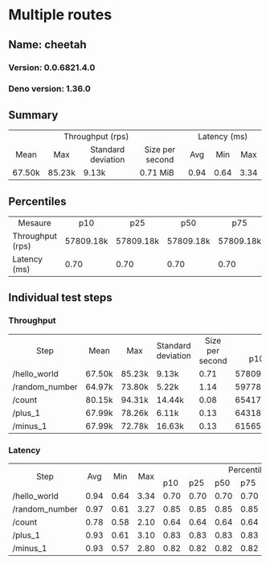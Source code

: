 # Multiple routes
## Name: cheetah 

### Version: 0.0.6821.4.0
### Deno version: 1.36.0

## Summary
<table>
<tr>
    <td align="center" colspan="4">Throughput (rps)</td>
    <td align="center" colspan="3">Latency (ms)</td>
</tr>
<tr>
    <td align="center">Mean</td>
    <td align="center">Max</td>
    <td align="center">Standard deviation</td>
    <td align="center">Size per second</td>
    <td align="center">Avg</td>
    <td align="center">Min</td>
    <td align="center">Max</td>
</tr>
<tr>
    <td>67.50k</td>
    <td>85.23k</td>
    <td>9.13k</td>
    <td>0.71 MiB</td>
    <td>0.94</td>
    <td>0.64</td>
    <td>3.34</td>
</tr>
</table>

## Percentiles

<table>
<tr>
  <td align="center">Mesaure</td>
  <td align="center">p10</td>
  <td align="center">p25</td>
  <td align="center">p50</td>
  <td align="center">p75</td>
  <td align="center">p90</td>
  <td align="center">p95</td>
  <td align="center">p99</td>
</tr>
<tr>
  <td>Throughput (rps)</td>
  <td>57809.18k</td>
  <td>57809.18k</td>
  <td>57809.18k</td>
  <td>57809.18k</td>
  <td>79469.38k</td>
  <td>85231.95k</td>
  <td>85231.95k</td>
</tr>
<tr>
  <td>Latency (ms)</td>
  <td>0.70</td>
  <td>0.70</td>
  <td>0.70</td>
  <td>0.70</td>
  <td>1.10</td>
  <td>1.20</td>
  <td>1.56</td>
</tr>
</table>

## Individual test steps

### Throughput

<table>
<tr>
  <td align="center" rowspan="2">Step</td>
  <td align="center" rowspan="2">Mean</td>
  <td align="center" rowspan="2">Max</td>
  <td align="center" rowspan="2">Standard deviation</td>
  <td align="center" rowspan="2">Size per second</td>
  <td align="center" colspan="7">Percentiles</td>
</tr>
<tr>
  <!-- still Step -->
  <!-- still Mean -->
  <!-- still Max -->
  <!-- still Standard deviation -->
  <!-- still Size per second -->
  <td align="center">p10</td>
  <td align="center">p25</td>
  <td align="center">p50</td>
  <td align="center">p75</td>
  <td align="center">p90</td>
  <td align="center">p95</td>
  <td align="center">p99</td>
</tr>
<tr>
  <td>/hello_world</td>
  <td>67.50k</td>
  <td>85.23k</td>
  <td>9.13k</td>
  <td>0.71</td>
  <td>57809.18k</td>
  <td>57809.18k</td>
  <td>57809.18k</td>
  <td>57809.18k</td>
  <td>79469.38k</td>
  <td>85231.95k</td>
  <td>85231.95k</td>
</tr><tr>
  <td>/random_number</td>
  <td>64.97k</td>
  <td>73.80k</td>
  <td>5.22k</td>
  <td>1.14</td>
  <td>59778.29k</td>
  <td>59778.29k</td>
  <td>59778.29k</td>
  <td>59778.29k</td>
  <td>70263.65k</td>
  <td>73797.05k</td>
  <td>73797.05k</td>
</tr><tr>
  <td>/count</td>
  <td>80.15k</td>
  <td>94.31k</td>
  <td>14.44k</td>
  <td>0.08</td>
  <td>65417.32k</td>
  <td>65417.32k</td>
  <td>65417.32k</td>
  <td>65417.32k</td>
  <td>93384.71k</td>
  <td>94307.77k</td>
  <td>94307.77k</td>
</tr><tr>
  <td>/plus_1</td>
  <td>67.99k</td>
  <td>78.26k</td>
  <td>6.11k</td>
  <td>0.13</td>
  <td>64318.70k</td>
  <td>64318.70k</td>
  <td>64318.70k</td>
  <td>64318.70k</td>
  <td>70882.68k</td>
  <td>78260.71k</td>
  <td>78260.71k</td>
</tr><tr>
  <td>/minus_1</td>
  <td>67.99k</td>
  <td>72.78k</td>
  <td>16.63k</td>
  <td>0.13</td>
  <td>61565.11k</td>
  <td>61565.11k</td>
  <td>61565.11k</td>
  <td>61565.11k</td>
  <td>72502.58k</td>
  <td>72781.54k</td>
  <td>72781.54k</td>
</tr></table>

### Latency

<table>
<tr>
  <td align="center" rowspan="2">Step</td>
  <td align="center" rowspan="2">Avg</td>
  <td align="center" rowspan="2">Min</td>
  <td align="center" rowspan="2">Max</td>
  <td align="center" colspan="7">Percentiles</td>
</tr>
<tr>
  <!-- still Avg -->
  <!-- still Min -->
  <!-- still Max -->
  <td>p10</td>
  <td>p25</td>
  <td>p50</td>
  <td>p75</td>
  <td>p90</td>
  <td>p95</td>
  <td>p99</td>
</tr>
<tr>
  <td>/hello_world</td>
  <td>0.94</td>
  <td>0.64</td>
  <td>3.34</td>
  <td>0.70</td>
  <td>0.70</td>
  <td>0.70</td>
  <td>0.70</td>
  <td>1.10</td>
  <td>1.20</td>
  <td>1.56</td>
</tr><tr>
  <td>/random_number</td>
  <td>0.97</td>
  <td>0.61</td>
  <td>3.27</td>
  <td>0.85</td>
  <td>0.85</td>
  <td>0.85</td>
  <td>0.85</td>
  <td>1.06</td>
  <td>1.11</td>
  <td>1.66</td>
</tr><tr>
  <td>/count</td>
  <td>0.78</td>
  <td>0.58</td>
  <td>2.10</td>
  <td>0.64</td>
  <td>0.64</td>
  <td>0.64</td>
  <td>0.64</td>
  <td>1.02</td>
  <td>1.06</td>
  <td>1.47</td>
</tr><tr>
  <td>/plus_1</td>
  <td>0.93</td>
  <td>0.61</td>
  <td>3.10</td>
  <td>0.83</td>
  <td>0.83</td>
  <td>0.83</td>
  <td>0.83</td>
  <td>1.02</td>
  <td>1.06</td>
  <td>1.45</td>
</tr><tr>
  <td>/minus_1</td>
  <td>0.93</td>
  <td>0.57</td>
  <td>2.80</td>
  <td>0.82</td>
  <td>0.82</td>
  <td>0.82</td>
  <td>0.82</td>
  <td>1.01</td>
  <td>1.06</td>
  <td>1.49</td>
</tr></table>